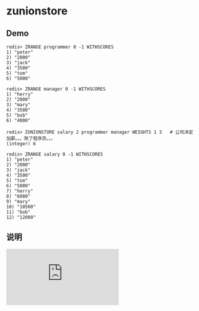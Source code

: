 # zunionstore

## Demo
```
redis> ZRANGE programmer 0 -1 WITHSCORES
1) "peter"
2) "2000"
3) "jack"
4) "3500"
5) "tom"
6) "5000"

redis> ZRANGE manager 0 -1 WITHSCORES
1) "herry"
2) "2000"
3) "mary"
4) "3500"
5) "bob"
6) "4000"

redis> ZUNIONSTORE salary 2 programmer manager WEIGHTS 1 3   # 公司决定加薪。。。除了程序员。。。
(integer) 6

redis> ZRANGE salary 0 -1 WITHSCORES
1) "peter"
2) "2000"
3) "jack"
4) "3500"
5) "tom"
6) "5000"
7) "herry"
8) "6000"
9) "mary"
10) "10500"
11) "bob"
12) "12000"

```

## 说明
![参考](http://redisdoc.com/sorted_set/zunionstore.html)


